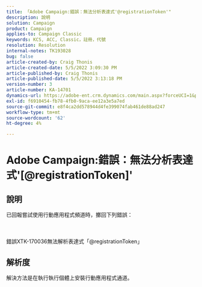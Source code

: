 ```yaml
---
title: 「Adobe Campaign:錯誤：無法分析表達式'@registrationToken'"
description: 說明
solution: Campaign
product: Campaign
applies-to: Campaign Classic
keywords: KCS, ACC, Classic，註冊，代號
resolution: Resolution
internal-notes: TK193028
bug: false
article-created-by: Craig Thonis
article-created-date: 5/5/2022 3:09:30 PM
article-published-by: Craig Thonis
article-published-date: 5/5/2022 3:13:18 PM
version-number: 3
article-number: KA-14701
dynamics-url: https://adobe-ent.crm.dynamics.com/main.aspx?forceUCI=1&pagetype=entityrecord&etn=knowledgearticle&id=e3a3c358-85cc-ec11-a7b5-6045bd00d995
exl-id: f6910454-fb78-4fb0-9aca-ee12a3e5a7ed
source-git-commit: e8f4ca2dd578944d4fe399074fab461de88ad247
workflow-type: tm+mt
source-wordcount: '62'
ht-degree: 4%

---
```


# Adobe Campaign:錯誤：無法分析表達式&#39;[@registrationToken]&#39;

## 說明

已回報嘗試使用行動應用程式頻道時，擲回下列錯誤：<br><br> <br><br>錯誤XTK-170036無法解析表達式「@registrationToken」

## 解析度


解決方法是在執行執行個體上安裝行動應用程式通道。

